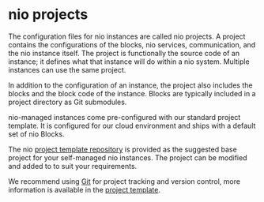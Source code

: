 # nio projects

The configuration files for nio instances are called nio projects. A project contains the configurations of the blocks, nio services, communication, and the nio instance itself. The project is functionally the source code of an instance; it defines what that instance will do within a nio system. Multiple instances can use the same project.

In addition to the configuration of an instance, the project also includes the blocks and the block code of the instance. Blocks are typically included in a project directory as Git submodules.

nio-managed instances come pre-configured with our standard project template. It is configured for our cloud environment and ships with a default set of nio Blocks.

The nio [project template repository](https://github.com/niolabs/project_template) is provided as the suggested base project for your self-managed nio instances. The project can be modified and added to to suit your requirements.

We recommend using [Git](https://git-scm.com/) for project tracking and version control, more information is available in the [project template](https://github.com/niolabs/project_template).
